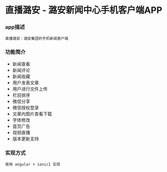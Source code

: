 直播潞安 - 潞安新闻中心手机客户端APP
==============================

### app描述
    直播潞安：潞安集团的手机新闻客户端

### 功能简介
- 新闻查看
- 新闻评论
- 新闻收藏
- 用户发表文章
- 用户进行文件上传
- 栏目排序
- 微信分享  
- 微信授权登录
- 文章内图片查看下载
- 字体修改  
- 首页广告  
- 视频直播  
- 版本更新支持
### 实现方式
    使用 angular + ionic1 实现
